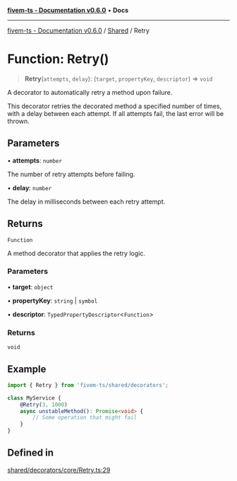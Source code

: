 [**fivem-ts - Documentation v0.6.0**](../../../README.md) • **Docs**

***

[fivem-ts - Documentation v0.6.0](../../../README.md) / [Shared](../README.md) / Retry

# Function: Retry()

> **Retry**(`attempts`, `delay`): (`target`, `propertyKey`, `descriptor`) => `void`

A decorator to automatically retry a method upon failure.

This decorator retries the decorated method a specified number of times, with a delay between each attempt.
If all attempts fail, the last error will be thrown.

## Parameters

• **attempts**: `number`

The number of retry attempts before failing.

• **delay**: `number`

The delay in milliseconds between each retry attempt.

## Returns

`Function`

A method decorator that applies the retry logic.

### Parameters

• **target**: `object`

• **propertyKey**: `string` \| `symbol`

• **descriptor**: `TypedPropertyDescriptor`\<`Function`\>

### Returns

`void`

## Example

```ts
import { Retry } from 'fivem-ts/shared/decorators';

class MyService {
    @Retry(3, 1000)
    async unstableMethod(): Promise<void> {
        // Some operation that might fail
    }
}
```

## Defined in

[shared/decorators/core/Retry.ts:29](https://github.com/Purpose-Dev/fivem-ts/blob/main/src/shared/decorators/core/Retry.ts#L29)
